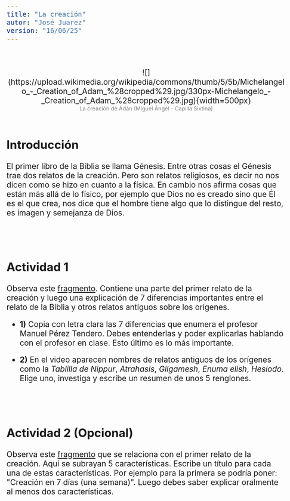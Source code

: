 ```yaml
---
title: "La creación"
autor: "José Juarez"
version: "16/06/25"
---
```


<span hidden>Local path of the file: "H:/cfr/relig6/"</span>
<span hidden>Local path of images: "H:/cfr/relig6/_i/"</span>

<br>

<span hidden>Image</span>
   <center>![](https://upload.wikimedia.org/wikipedia/commons/thumb/5/5b/Michelangelo_-_Creation_of_Adam_%28cropped%29.jpg/330px-Michelangelo_-_Creation_of_Adam_%28cropped%29.jpg){width=500px}</center>
   <center><span class="grey3 size70">La creación de Adán (Miguel Ángel - Capilla Sixtina)</span></center>

<br>


## Introducción


El primer libro de la Biblia se llama Génesis. Entre otras cosas el Génesis trae dos relatos de la creación. Pero son relatos religiosos, es decir no nos dicen como se hizo en cuanto a la física. En cambio nos afirma cosas que están más allá de lo físico, por ejemplo que Dios no es creado sino que Él es el que crea, nos dice que el hombre tiene algo que lo distingue del resto, es imagen y semejanza de Dios. 

<br><br>


## Actividad 1

Observa este [fragmento](https://www.youtubetrimmer.com/view/?v=vD8lcGWgt0s&start=801&end=1246&loop=0). Contiene una parte del primer relato de la creación y luego una explicación de 7 diferencias importantes entre el relato de la Biblia y otros relatos antiguos sobre los orígenes.

- **1)** Copia con letra clara las 7 diferencias que enumera el profesor Manuel Pérez Tendero. Debes entenderlas y poder explicarlas hablando con el profesor en clase. Esto último es lo más importante. 

<div hidden>
Respuesta

- 1. No hay teogonía
- 2. El mundo no es fruto de una lucha
- 3. Creación por la palabra
- 4. No se crea para servir a los dioses
- 5. El diluvio es por culpa del hombre (pecado)
- 6. No divinidad de los astros
- 7. Novedad: se relata la creación del hombre y la mujer.
</div>

- **2)** En el video aparecen nombres de relatos antiguos de los orígenes como la *Tablilla de Nippur*, *Atrahasis*, *Gilgamesh*, *Enuma elish*, *Hesiodo*. Elige uno, investiga y escribe un resumen de unos 5 renglones.


<br><br>


## Actividad 2 (Opcional)

Observa este [fragmento](https://www.youtubetrimmer.com/view/?v=vD8lcGWgt0s&start=1283&end=2365&loop=0) que se relaciona con el primer relato de la creación. Aquí se subrayan 5 características. Escribe un título para cada una de estas características. Por ejemplo para la primera se podría poner: "Creación en 7 días (una semana)". Luego debes saber explicar oralmente al menos dos características.

<div hidden>
Respuesta

- 1. Creación en 7 días (una semana). Sentido del descanso.

- 2. Importancia del templo. La creación es como una gran bóveda. El ser humano es como la estatua de Dios en medio de este templo de la creación.

- 3. 8 obras. Viernes por la tarde es la creación del hombre, Jesús muere un viernes a la tarde (Una nueva creación). Hagamos al hombre (señal de la Trinidad). 10 palabras, paralelismo con los 10 mandamientos. Si el hombre deja de obedecer a Dios viene el caos.

- 4. Sacerdotal: Lo sacerdotal implica separación. El sacerdote está separado del resto. En la creación Dios separa tinieblas y luez, hombre y mujer, sin separación no existe la vida. Amor: unidad en la distinción. Esta es la clave del ser. No tenemos que pensar que todos somos iguales y no es así. Además Dios es el totalmente Otro. La separación del templo es una pedagogía de la trascendencia de Dios. Separación y orden. El orden es fundamental en todo el ámbito del ser.

- 5. Todo es bueno. Y vio Dios que era muy bueno. Si algo odiases no lo hubieras creado (texto de Sabiduría). El hombre, aunque tiene el pecado, es bueno por naturaleza, en el fondo. Dios no puede crear nada malo. Optimismo radical. Descubrir el fondo radical bueno que todos tenemos.  
</div>


<!-- HTML style definitions -->
<style>
/* Colors */
.grey1 {color: #b3b3b3;} /* my light-grey */
.grey2 {color: #999999;} /* my middle-grey */
.grey3 {color: #808080;} /* my dark-grey */
.blue1 {color: #6495ed;} /* nvim blue */
.blue2 {color: #276cdf;} /* Andrew Ng Blue */
.sky1 {color: #7dbed8;} /* nvim sky */
.sky2 {color: #27a2db;}   /* my sky */
.green {color: #81b524;} /* my green */
.red1 {color: #ec5469;} /* my coral-red */
.red2 {color: #f44336;} /* my red */
.rose {color: #ec9998:} /* nvim rose */
.gold {color: #df9d43;} /* Andrew Ng gold */
.orange1 {color: #fda556;} /* nvim orange */
.orange2 {color: #ff9505;} /*Andrew Ng orange */
.purple1 {color: #ff40ff;} /* Andrew Ng purple */
.purple2 {color: #d164d7;} /* Andrew Ng purple */
/* Font Size */
.size90 {font-size: 0.9em;}
.size85 {font-size: 0.85em;}
.size80 {font-size: 0.8em;}
.size70 {font-size: 0.7em;}
/* Document General Font Size */
body {font-size: 1.3em;}
</style>
<!-- Use <span> inline and <div> with several lines --->
